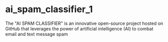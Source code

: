 # ai_spam_classifier_1
The "AI SPAM CLASSIFIER" is an innovative open-source project hosted on GitHub that leverages the power of artificial intelligence (AI) to combat email and text message spam
